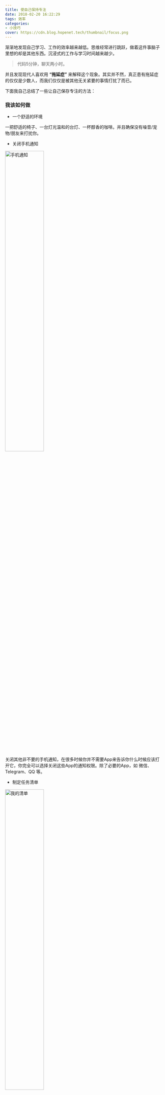```yaml
---
title: 使自己保持专注
date: 2018-02-20 16:22:29
tags: 效率
categories:
- 小技巧
cover: https://cdn.blog.hopenet.tech/thumbnail/focus.png
---
```


渐渐地发现自己学习、工作的效率越来越低。思维经常进行跳跃，做着这件事脑子里想的却是其他东西。沉浸式的工作与学习时间越来越少。

> 代码5分钟，聊天两小时。

并且发现现代人喜欢用 <strong>“拖延症”</strong> 来解释这个现象。其实并不然，真正患有拖延症的仅仅是少数人，而我们仅仅是被其他无关紧要的事情打扰了而已。

<!-- more -->

下面我自己总结了一些让自己保存专注的方法：

### 我该如何做

* 一个舒适的环境

一把舒适的椅子、一台灯光温和的台灯、一杯醇香的咖啡。并且确保没有噪音/宠物/朋友来打扰你。

* 关闭手机通知

<img src="https://cdn.blog.hopenet.tech/article/Stayfocused/1.png" alt="手机通知" width="50%" height="50%">

关闭其他非不要的手机通知，在很多时候你并不需要App来告诉你什么时候应该打开它，你完全可以选择关闭这些App的通知权限。除了必要的App，如 微信、Telegram、QQ 等。

* 制定任务清单

<img src="https://cdn.blog.hopenet.tech/article/Stayfocused/2.png" alt="我的清单" width="50%" height="50%">

如果你喜欢看电影，美剧，你经常可以看到一些关于任务清单的画面，这真的非常重要！你需要开始养成一个良好的习惯，制定 Task list. 睡前想想自己明天需要干什么，并把它添加到App、笔记本、日历上，然后去完成它。当然，你也可以在第二天出现新的任务时再添加，Just do it!!!

* 培养自制力

这点非常重要，因为你在工作学习的时候，非常可能需要去Google一些问题。这时，很有可能就会出现让你开始转移注意力的网页。你只能靠你坚定的自制力让自己不被带偏。
而且在你工作或者学习的过程中，很有可能会临时迸发出一些想法，比如突然想到琐碎的小事情还没干，或者想看什么电影等。你可以告诉自己先做完这件事后再去做接下来的事情。除非很重要的事情，否则千万不要让自己停下来，一旦你停止做这件事情后，你将很难再把思绪拉回来。

* 降噪耳机

这是一个非必需品，但是它非常适合你在吵杂的环境下使用，如舍友玩游戏时的呐喊、隔壁小情侣恩爱的声音🌚...当然入耳式耳机，和头戴式耳机也有同样的效果。 在这里喊一句：索尼大法好！

## 最后

专注做一件事情真的非常重要。一旦你养成了这个情况，那么将来的所有事情你将游刃有余地去解决，而且可以有更加空余的时间让自己娱乐。（人类好像就是一个会享受的机器人🤖️）

以上都是我个人总结出来的方法，当然个人差异不同，最关键的还是培养个人的自制力。

如果你有更好的方法，欢迎跟我分享！
